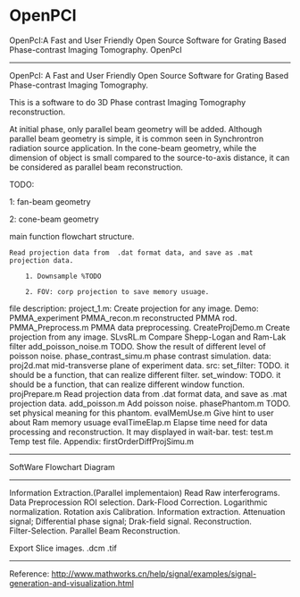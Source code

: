 OpenPCI
=======

OpenPcI:A Fast and User Friendly Open Source Software for Grating Based Phase-contrast Imaging Tomography.
OpenPcI
****************************************************************
OpenPcI: A Fast and User Friendly Open Source Software for Grating Based Phase-contrast Imaging Tomography.

This is a software to do 3D Phase contrast Imaging Tomography reconstruction.

At initial phase, only parallel beam geometry will be added. Although parallel beam geometry is simple, 
it is common seen in Synchrontron radiation source application. In the cone-beam geometry, while the 
dimension of object is small compared to the source-to-axis distance, it can be considered as parallel beam 
reconstruction. 

TODO:

1: fan-beam geometry

2: cone-beam geometry


main function flowchart structure.

    Read projection data from  .dat format data, and save as .mat projection data.
    
    	1. Downsample %TODO
    	
        2. FOV: corp projection to save memory usuage.

file description:
project_1.m: Create projection for any image.
Demo:
    PMMA_experiment
        PMMA_recon.m    reconstructed PMMA rod.
        PMMA_Preprocess.m    PMMA data preprocessing.
    CreateProjDemo.m  Create projection from any image.
    SLvsRL.m          Compare Shepp-Logan and Ram-Lak filter
    add_poisson_noise.m TODO. Show the result of different level of poisson noise. 
    phase_contrast_simu.m   phase contrast simulation.
data:
    proj2d.mat  mid-transverse plane  of experiment data.
src:
    set_filter: TODO.
        it should be a function, that can realize different filter.
    set_window: TODO.
        it should be a function, that can realize different window function.
    projPrepare.m   Read projection data from  .dat format data, and save as .mat projection data.
    add_poisson.m   Add poisson noise.
    phasePhantom.m  TODO.
        set physical meaning for this phantom.
    evalMemUse.m Give hint to user about Ram memory usuage
    evalTimeElap.m Elapse time need for data processing and reconstruction. It may displayed in wait-bar.
test:
    test.m  Temp test file.
Appendix:
    firstOrderDiffProjSimu.m

****************************************************************

SoftWare Flowchart Diagram

****************************************************************
Information Extraction.(Parallel implementaion)
    Read Raw interferograms.
    Data Preprocession
        ROI selection.
        Dark-Flood Correction.
        Logarithmic normalization.
        Rotation axis Calibration.
    Information extraction.
        Attenuation signal;
        Differential phase signal;
        Drak-field signal.
Reconstruction.        
    Filter-Selection.
    Parallel Beam Reconstruction.

Export Slice images.
    .dcm
    .tif

---------------------------------------------------
Reference:
    http://www.mathworks.cn/help/signal/examples/signal-generation-and-visualization.html







